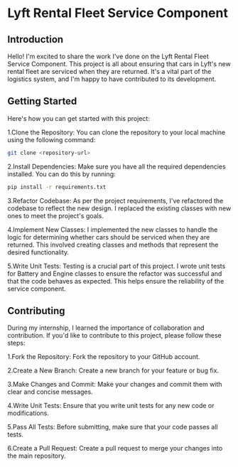 # Lyft Rental Fleet Service Component

## Introduction
Hello! I'm excited to share the work I've done on the Lyft Rental Fleet Service Component. This project is all about ensuring that cars in Lyft's new rental fleet are serviced when they are returned. It's a vital part of the logistics system, and I'm happy to have contributed to its development.

## Getting Started
Here's how you can get started with this project:

1.Clone the Repository: You can clone the repository to your local machine using the following command:

```bash
git clone <repository-url>
```

2.Install Dependencies: Make sure you have all the required dependencies installed. You can do this by running:

```bash
pip install -r requirements.txt
```

3.Refactor Codebase: As per the project requirements, I've refactored the codebase to reflect the new design. I replaced the existing classes with new ones to meet the project's goals.

4.Implement New Classes: I implemented the new classes to handle the logic for determining whether cars should be serviced when they are returned. This involved creating classes and methods that represent the desired functionality.

5.Write Unit Tests: Testing is a crucial part of this project. I wrote unit tests for Battery and Engine classes to ensure the refactor was successful and that the code behaves as expected. This helps ensure the reliability of the service component.

## Contributing

During my internship, I learned the importance of collaboration and contribution. If you'd like to contribute to this project, please follow these steps:

1.Fork the Repository: Fork the repository to your GitHub account.

2.Create a New Branch: Create a new branch for your feature or bug fix.

3.Make Changes and Commit: Make your changes and commit them with clear and concise messages.

4.Write Unit Tests: Ensure that you write unit tests for any new code or modifications.

5.Pass All Tests: Before submitting, make sure that your code passes all tests.

6.Create a Pull Request: Create a pull request to merge your changes into the main repository.
